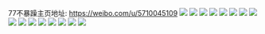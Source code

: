 77不暴躁主页地址: https://weibo.com/u/5710045109 
![](https://wx4.sinaimg.cn/mw2000/006eqLzLgy1h94yy86ifxj30u00u0dlo.jpg) 
![](https://wx4.sinaimg.cn/mw2000/006eqLzLgy1h94yy7pnq3j30ku0kuaer.jpg) 
![](https://wx4.sinaimg.cn/mw2000/006eqLzLgy1h94yy8m3n7j30ku0kuwjb.jpg) 
![](https://wx4.sinaimg.cn/mw2000/006eqLzLly1h8y29xmtntj31yc0wie82.jpg) 
![](https://wx4.sinaimg.cn/mw2000/006eqLzLly1h6rfd3wxj5j30u0140agj.jpg) 
![](https://wx4.sinaimg.cn/mw2000/006eqLzLly1h6rfd1y2ygj30u0140tih.jpg) 
![](https://wx4.sinaimg.cn/mw2000/006eqLzLly1h6rfd2jkzbj30on17sjt3.jpg) 
![](https://wx4.sinaimg.cn/mw2000/006eqLzLly1h6rfd35hjaj30u0140ajs.jpg) 
![](https://wx4.sinaimg.cn/mw2000/006eqLzLly1h60wqfzui8j31400u03yi.jpg) 
![](https://wx4.sinaimg.cn/mw2000/006eqLzLly1h5b5gssxdzj328027n1ky.jpg) 
![](https://wx4.sinaimg.cn/mw2000/006eqLzLly1h57s8cmd9vj31yc0wi4qp.jpg) 
![](https://wx4.sinaimg.cn/mw2000/006eqLzLly1h57s88bl1sj31yc0wib29.jpg) 
![](https://wx4.sinaimg.cn/mw2000/006eqLzLly1h57s8f9l70j31yc0wi4qp.jpg) 
![](https://wx4.sinaimg.cn/mw2000/006eqLzLly1h4f519mrvtj31vs3h0e81.jpg) 
![](https://wx4.sinaimg.cn/mw2000/006eqLzLly1h4cofn4h56j30u01277ab.jpg) 
![](https://wx4.sinaimg.cn/mw2000/006eqLzLly1h3kg5bidcmj30pv1eyqfm.jpg) 
